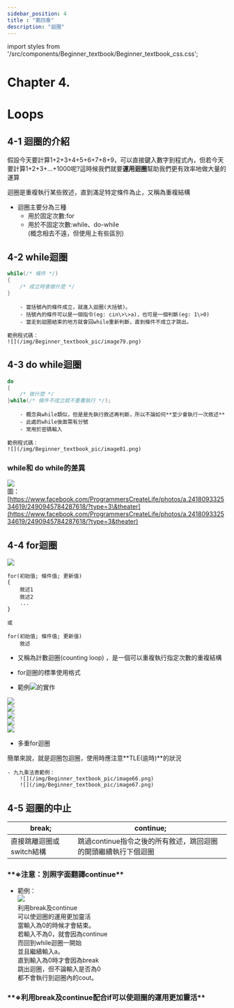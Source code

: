 ```yaml
---
sidebar_position: 4
title : "第四章"
description: "迴圈"
---
```

import styles from '/src/components/Beginner_textbook/Beginner_textbook_css.css';

# <span class="chapter_title">Chapter 4. </span>
# <span class="chapter_subtitle"> Loops </span>


## 4-1 迴圈的介紹

假設今天要計算1+2+3+4+5+6+7+8+9，可以直接鍵入數字到程式內，但若今天要計算1+2+3+…+1000呢?這時候我們就要**運用迴圈**幫助我們更有效率地做大量的運算

迴圈是重複執行某些敘述，直到滿足特定條件為止，又稱為重複結構

- 迴圈主要分為三種
    - 用於固定次數:for
    - 用於不固定次數:while、do-while  
        (概念相去不遠，但使用上有些區別)

## 4-2 while迴圈  
```cpp
while(/* 條件 */) 
{
    /* 成立時會做什麼 */
}
```
        - 當括號內的條件成立，就進入迴圈(大括號)。  
        - 括號內的條件可以是一個指令(eg: cin\>\>a)，也可是一個判斷(eg: 1\>0)  
        - 當走到迴圈結束的地方就會回while重新判斷，直到條件不成立才跳出。

    範例程式碼：  
    ![](/img/Beginner_textbook_pic/image79.png)  

## 4-3 do while迴圈
```cpp
do
{
    /* 做什麼 */
}while(/* 條件不成立就不重覆執行 */);
```
        - 概念與while類似，但是是先執行敘述再判斷，所以不論如何**至少會執行一次敘述**  
        - 此處的while後面需有分號  
        - 常用於密碼輸入  

    範例程式碼：  
    ![](/img/Beginner_textbook_pic/image81.png)  


### while和 do while的差異  
![](/img/Beginner_textbook_pic/image45.jpg)  
圖：[https://www.facebook.com/ProgrammersCreateLife/photos/a.241809332534619/2490945784287618/?type=3\&theater](https://www.facebook.com/ProgrammersCreateLife/photos/a.241809332534619/2490945784287618/?type=3&theater)

## 4-4 for迴圈
![](/img/Beginner_textbook_pic/image28.png) 

```
for(初始值; 條件值; 更新值)
{
    敘述1
    敘述2
    ...
}

或

for(初始值; 條件值; 更新值)
    敘述
```
- 又稱為計數迴圈(counting loop) ，是一個可以重複執行指定次數的重複結構

- for迴圈的標準使用格式  

- 範例![](/img/Beginner_textbook_pic/image1.png)的實作  

![](/img/Beginner_textbook_pic/image43.png)  
![](/img/Beginner_textbook_pic/image64.png)  
![](/img/Beginner_textbook_pic/image35.png)  
![](/img/Beginner_textbook_pic/image33.png)  
![](/img/Beginner_textbook_pic/image65.png)  

- 多重for迴圈

簡單來說，就是迴圈包迴圈，使用時應注意**TLE(逾時)**的狀況

    - 九九乘法表範例：  
        ![](/img/Beginner_textbook_pic/image66.png)  
        ![](/img/Beginner_textbook_pic/image67.png)  
## 4-5 迴圈的中止

| break; | continue; |
| ----- | ----- |
| 直接跳離迴圈或switch結構 | 跳過continue指令之後的所有敘述，跳回迴圈的開頭繼續執行下個迴圈 |  

<h3>**※注意：別照字面翻譯continue**</h3>

- 範例：  
![](/img/Beginner_textbook_pic/image39.png)  
利用break及continue  
可以使迴圈的運用更加靈活  
當輸入為0的時候才會結束。  
若輸入不為0，就會因為continue  
而回到while迴圈一開始  
並且繼續輸入a。  
直到輸入為0時才會因為break  
跳出迴圈，但不論輸入是否為0  
都不會執行到迴圈內的cout。

<h3>**※利用break及continue配合if可以使迴圈的運用更加靈活**</h3>